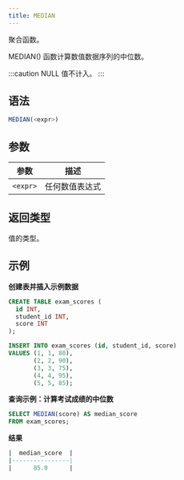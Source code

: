```yaml
---
title: MEDIAN
---
```


聚合函数。

MEDIAN() 函数计算数值数据序列的中位数。

:::caution
NULL 值不计入。
:::

## 语法

```sql
MEDIAN(<expr>)
```

## 参数

| 参数      | 描述               |
|-----------|--------------------|                                                                                                                 
| `<expr>`  | 任何数值表达式     |                                                                                                     

## 返回类型

值的类型。

## 示例

**创建表并插入示例数据**
```sql
CREATE TABLE exam_scores (
  id INT,
  student_id INT,
  score INT
);

INSERT INTO exam_scores (id, student_id, score)
VALUES (1, 1, 80),
       (2, 2, 90),
       (3, 3, 75),
       (4, 4, 95),
       (5, 5, 85);
```

**查询示例：计算考试成绩的中位数**
```sql
SELECT MEDIAN(score) AS median_score
FROM exam_scores;
```

**结果**
```sql
|  median_score  |
|----------------|
|      85.0      |
```